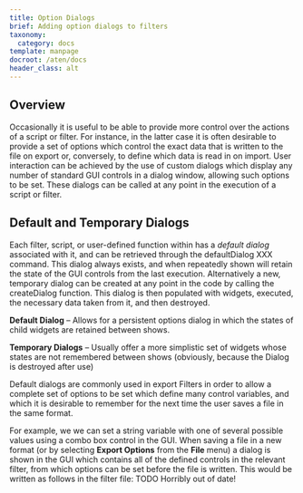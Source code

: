 ```yaml
---
title: Option Dialogs
brief: Adding option dialogs to filters
taxonomy:
  category: docs
template: manpage
docroot: /aten/docs
header_class: alt
---
```


## Overview

Occasionally it is useful to be able to provide more control over the actions of a script or filter. For instance, in the latter case it is often desirable to provide a set of options which control the exact data that is written to the file on export or, conversely, to define which data is read in on import. User interaction can be achieved by the use of custom dialogs which display any number of standard GUI controls in a dialog window, allowing such options to be set. These dialogs can be called at any point in the execution of a script or filter.

## Default and Temporary Dialogs

Each filter, script, or user-defined function within has a _default dialog_ associated with it, and can be retrieved through the defaultDialog XXX command. This dialog always exists, and when repeatedly shown will retain the state of the GUI controls from the last execution. Alternatively a new, temporary dialog can be created at any point in the code by calling the createDialog function. This dialog is then populated with widgets, executed, the necessary data taken from it, and then destroyed.

**Default Dialog** – Allows for a persistent options dialog in which the states of child widgets are retained between shows.

**Temporary Dialogs** – Usually offer a more simplistic set of widgets whose states are not remembered between shows (obviously, because the Dialog is destroyed after use)

Default dialogs are commonly used in export Filters in order to allow a complete set of options to be set which define many control variables, and which it is desirable to remember for the next time the user saves a file in the same format.

For example, we we can set a string variable with one of several possible values using a combo box control in the GUI. When saving a file in a new format (or by selecting **Export Options** from the **File** menu) a dialog is shown in the GUI which contains all of the defined controls in the relevant filter, from which options can be set before the file is written. This would be written as follows in the filter file:
 TODO Horribly out of date!
